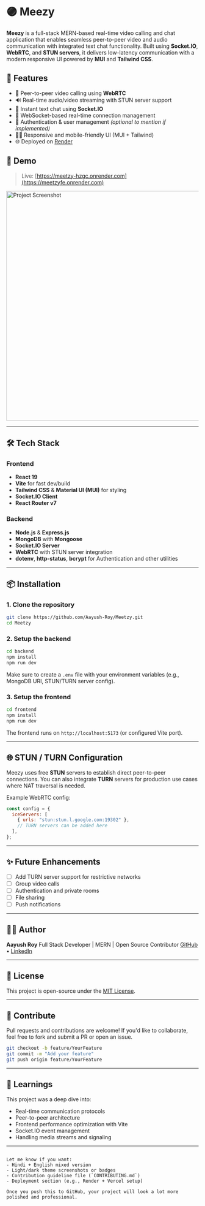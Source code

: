 


# 🟣 Meezy

**Meezy** is a full-stack MERN-based real-time video calling and chat application that enables seamless peer-to-peer video and audio communication with integrated text chat functionality. Built using **Socket.IO**, **WebRTC**, and **STUN servers**, it delivers low-latency communication with a modern responsive UI powered by **MUI** and **Tailwind CSS**.

## 🚀 Features

- 🔗 Peer-to-peer video calling using **WebRTC**
- 🔊 Real-time audio/video streaming with STUN server support
- 💬 Instant text chat using **Socket.IO**
- 📡 WebSocket-based real-time connection management
- 👤 Authentication & user management *(optional to mention if implemented)*
- 🧑‍💻 Responsive and mobile-friendly UI (MUI + Tailwind)
- 🌐 Deployed on [Render](https://meetzyfe.onrender.com)

## 📸 Demo

> Live: [https://meetzy-hzgc.onrender.com](https://meetzyfe.onrender.com)


<img src="https://drive.google.com/uc?export=view&id=1TDSNqcPHLpZejFho5WdXnVwLAvVvBTEw" alt="Project Screenshot" width="600"/>

---

## 🛠️ Tech Stack

### Frontend

- **React 19**
- **Vite** for fast dev/build
- **Tailwind CSS** & **Material UI (MUI)** for styling
- **Socket.IO Client**
- **React Router v7**

### Backend

- **Node.js** & **Express.js**
- **MongoDB** with **Mongoose**
- **Socket.IO Server**
- **WebRTC** with STUN server integration
- **dotenv**, **http-status**, **bcrypt** for Authentication and other utilities

---

## 📦 Installation

### 1. Clone the repository

```bash
git clone https://github.com/Aayush-Roy/Meetzy.git
cd Meetzy
````

### 2. Setup the backend

```bash
cd backend
npm install
npm run dev
```

Make sure to create a `.env` file with your environment variables (e.g., MongoDB URI, STUN/TURN server config).

### 3. Setup the frontend

```bash
cd frontend
npm install
npm run dev
```

The frontend runs on `http://localhost:5173` (or configured Vite port).

---

## 🌐 STUN / TURN Configuration

Meezy uses free **STUN** servers to establish direct peer-to-peer connections. You can also integrate **TURN** servers for production use cases where NAT traversal is needed.

Example WebRTC config:

```js
const config = {
  iceServers: [
    { urls: "stun:stun.l.google.com:19302" },
    // TURN servers can be added here
  ],
};
```

---

## ✨ Future Enhancements

* [ ] Add TURN server support for restrictive networks
* [ ] Group video calls
* [ ] Authentication and private rooms
* [ ] File sharing
* [ ] Push notifications

---

## 🙋‍♂️ Author

**Aayush Roy**
Full Stack Developer | MERN | Open Source Contributor
[GitHub](https://github.com/Aayush-Roy) • [LinkedIn](https://www.linkedin.com/in/aayush-sharma-roy-30a354242)

---

## 📜 License

This project is open-source under the [MIT License](LICENSE).

---

## 🫱 Contribute

Pull requests and contributions are welcome! If you'd like to collaborate, feel free to fork and submit a PR or open an issue.

```bash
git checkout -b feature/YourFeature
git commit -m "Add your feature"
git push origin feature/YourFeature
```

---

## 🧠 Learnings

This project was a deep dive into:

* Real-time communication protocols
* Peer-to-peer architecture
* Frontend performance optimization with Vite
* Socket.IO event management
* Handling media streams and signaling

---

```

Let me know if you want:
- Hindi + English mixed version
- Light/dark theme screenshots or badges
- Contribution guideline file (`CONTRIBUTING.md`)
- Deployment section (e.g., Render + Vercel setup)

Once you push this to GitHub, your project will look a lot more polished and professional.
```
